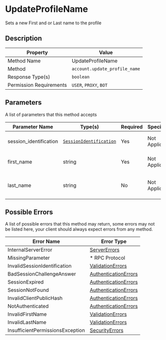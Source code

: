 # UpdateProfileName

Sets a new First and or Last name to the profile

## Description

| Property                | Value                         |
|-------------------------|-------------------------------|
| Method Name             | UpdateProfileName             |
| Method                  | `account.update_profile_name` |
| Response Type(s)        | `boolean`                     |
| Permission Requirements | `USER`, `PROXY`, `BOT`        |

## Parameters

A list of parameters that this method accepts

| Parameter Name         | Type(s)                                                           | Required | Specification  | Deprecated | Versions | Description                                    |
|------------------------|-------------------------------------------------------------------|----------|----------------|------------|----------|------------------------------------------------|
| session_identification | [`SessionIdentification`](../../Objects/SessionIdentification.md) | Yes      | Not Applicable | No         | 1.0      | The Session Identification object              |
| first_name             | string                                                            | Yes      | Not Applicable | No         | 1.0      | The first name to set to the profile           |
| last_name              | string                                                            | No       | Not Applicable | No         | 1.0      | The last name to set to the profile (Optional) |

## Possible Errors

A list of possible errors that this method may return, some errors
may not be listed here, your client should always expect errors from
any method.

| Error Name                       | Error Type                                                   |
|----------------------------------|--------------------------------------------------------------|
| InternalServerError              | [ServerErrors](../../Errors/ServerErrors.md)                 |
| MissingParameter                 | * RPC Protocol                                               |
| InvalidSessionIdentification     | [ValidationErrors](../../Errors/ValidationErrors.md)         |
| BadSessionChallengeAnswer        | [AuthenticationErrors](../../Errors/AuthenticationErrors.md) |
| SessionExpired                   | [AuthenticationErrors](../../Errors/AuthenticationErrors.md) |
| SessionNotFound                  | [AuthenticationErrors](../../Errors/AuthenticationErrors.md) |
| InvalidClientPublicHash          | [AuthenticationErrors](../../Errors/AuthenticationErrors.md) |
| NotAuthenticated                 | [AuthenticationErrors](../../Errors/AuthenticationErrors.md) |
| InvalidFirstName                 | [ValidationErrors](../../Errors/ValidationErrors.md)         |
| InvalidLastName                  | [ValidationErrors](../../Errors/ValidationErrors.md)         |
| InsufficientPermissionsException | [SecurityErrors](../../Errors/SecurityErrors.md)             |